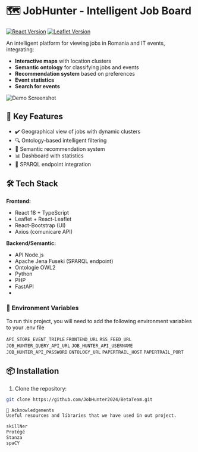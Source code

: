 # 🗺️ JobHunter - Intelligent Job Board

[![React Version](https://img.shields.io/badge/react-18.2.0-blue)](https://reactjs.org/)
[![Leaflet Version](https://img.shields.io/badge/leaflet-1.9.4-green)](https://leafletjs.com/)

An intelligent platform for viewing jobs in Romania and IT events, integrating:
- **Interactive maps** with location clusters
- **Semantic ontology** for classifying jobs and events
- **Recommendation system** based on preferences
- **Event statistics**
- **Search for events**

![Demo Screenshot](screenshot.png)

## 🚀 Key Features
- ✔️ Geographical view of jobs with dynamic clusters
- 🔍 Ontology-based intelligent filtering
- 📌 Semantic recommendation system
- 📊 Dashboard with statistics
- 🔗 SPARQL endpoint integration

## 🛠️ Tech Stack
**Frontend:**
- React 18 + TypeScript
- Leaflet + React-Leaflet
- React-Bootstrap (UI)
- Axios (comunicare API)

**Backend/Semantic:**
- API Node.js
- Apache Jena Fuseki (SPARQL endpoint)
- Ontologie OWL2 
- Python
- PHP
- FastAPI
- 
### :key: Environment Variables

To run this project, you will need to add the following environment variables to your .env file

`API_STORE_EVENT_TRIPLE`
`FRONTEND_URL`
`RSS_FEED_URL`
`JOB_HUNTER_QUERY_API_URL`
`JOB_HUNTER_API_USERNAME`
`JOB_HUNTER_API_PASSWORD`
`ONTOLOGY_URL`
`PAPERTRAIL_HOST`
`PAPERTRAIL_PORT`


## 📦 Installation
1. Clone the repository:
```bash
git clone https://github.com/JobHunter2024/BetaTeam.git

💎 Acknowledgements
Useful resources and libraries that we have used in out project.

skillNer
Protégé
Stanza
spaCY
